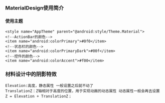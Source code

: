 ### MaterialDesign使用简介
#### 使用主题

```
<style name="AppTheme" parent="@android:style/Theme.Material">
<!--ActionBar的颜色-->
<item name="android:colorPrimary">#0f0</item>
<!--状态栏的颜色-->
<item name="android:colorPrimaryDark">#00f</item>
<!--控件的颜色-->
<item name="android:colorAccent">#f00</item>
```

### 材料设计中的阴影特效

```
Elevation:高度，静态属性 一般设置之后就不动了
TranslationZ：Z轴相对于高度的位置，用于实现动画的动态属性 动态属性一般会再去设置
Z = Elevation + TranslationZ；
```
